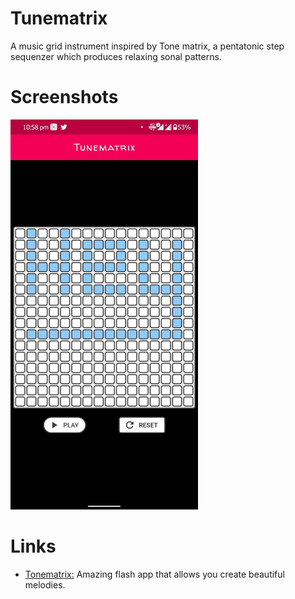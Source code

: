 # Tunematrix

A music grid instrument inspired by Tone matrix, a pentatonic step sequenzer which produces relaxing sonal patterns.

# Screenshots
<p float="center">
  <img src="Screenshot_20200509-225814275.jpg" width="300" />
</p>

# Links

- [Tonematrix:](https://tonematrix.audiotool.com/) Amazing flash app that allows you create beautiful melodies.
